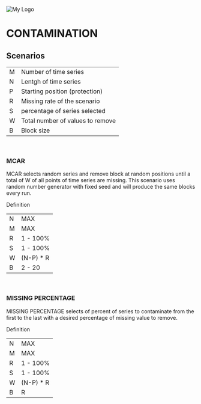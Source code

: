 ![My Logo](https://www.naterscreations.com/imputegap/logo_imputegab.png)



# CONTAMINATION
## Scenarios
<table>
    <tr>
        <td>M</td><td>Number of time series</td>
    </tr>
    <tr>
        <td>N</td><td>Lentgh of time series</td>
    </tr>
    <tr>
        <td>P</td><td>Starting position (protection)</td>
    </tr>
    <tr>
        <td>R</td><td>Missing rate of the scenario</td>
    </tr>
    <tr>
        <td>S</td><td>percentage of series selected</td>
    </tr>
    <tr>
        <td>W</td><td>Total number of values to remove</td>
    </tr>
    <tr>
        <td>B</td><td>Block size</td>
    </tr>
</table><br />

### MCAR
MCAR selects random series and remove block at random positions until a total of W of all points of time series are missing.
This scenario uses random number generator with fixed seed and will produce the same blocks every run.

<table>
    <tbody>Definition</tbody>
    <tr>
        <td>N</td><td>MAX</td>
    </tr>
    <tr>
        <td>M</td><td>MAX</td>
    </tr>
    <tr>
        <td>R</td><td>1 - 100%</td>
    </tr>
    <tr>
        <td>S</td><td>1 - 100%</td>
    </tr>
    <tr>
        <td>W</td><td>(N-P) * R</td>
    </tr>
    <tr>
        <td>B</td><td>2 - 20</td>
    </tr>
 </table>

<br />

### MISSING PERCENTAGE
MISSING PERCENTAGE selects of percent of series to contaminate from the first to the last with a desired percentage of missing value to remove.

<table>
    <tbody>Definition</tbody>
    <tr>
        <td>N</td><td>MAX</td>
    </tr>
    <tr>
        <td>M</td><td>MAX</td>
    </tr>
    <tr>
        <td>R</td><td>1 - 100%</td>
    </tr>
    <tr>
        <td>S</td><td>1 - 100%</td>
    </tr>
    <tr>
        <td>W</td><td>(N-P) * R</td>
    </tr>
    <tr>
        <td>B</td><td>R</td>
    </tr>
 </table><br />